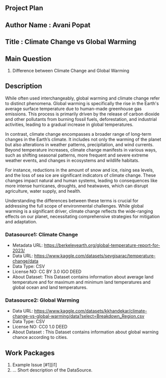 ## Project Plan
## Author Name : Avani Popat
## Title : Climate Change vs Global Warming

## Main Question

1) Difference between Climate Change and Global Warming 

## Description
While often used interchangeably, global warming and climate change refer to distinct phenomena. Global warming is specifically the rise in the Earth's average surface temperature due to human-made greenhouse gas emissions. This process is primarily driven by the release of carbon dioxide and other pollutants from burning fossil fuels, deforestation, and industrial activities, leading to a gradual increase in global temperatures.

In contrast, climate change encompasses a broader range of long-term changes in the Earth’s climate. It includes not only the warming of the planet but also alterations in weather patterns, precipitation, and wind currents. Beyond temperature increases, climate change manifests in various ways, such as shifting seasonal patterns, more frequent and severe extreme weather events, and changes in ecosystems and wildlife habitats.

For instance, reductions in the amount of snow and ice, rising sea levels, and the loss of sea ice are significant indicators of climate change. These changes impact natural and human systems, leading to consequences like more intense hurricanes, droughts, and heatwaves, which can disrupt agriculture, water supply, and health.

Understanding the differences between these terms is crucial for addressing the full scope of environmental challenges. While global warming is a significant driver, climate change reflects the wide-ranging effects on our planet, necessitating comprehensive strategies for mitigation and adaptation.


### Datasource1: Climate Change
* Metadata URL: https://berkeleyearth.org/global-temperature-report-for-2023/
* Data URL: https://www.kaggle.com/datasets/sevgisarac/temperature-change/data
* Data Type: CSV
* License NO: CC BY 3.0 IGO DEED
* About Dataset: This Dataset contains information about average land temperature and  for maximum and minimum land temperatures and global ocean and land temperatures.
### Datasource2: Global Warming

* Data URL: https://www.kaggle.com/datasets/kkhandekar/climate-change-vs-global-warming/data?select=Breakdown_Region.csv
* Data Type: CSV
* License NO: CC0 1.0 DEED
* About Dataset : This Dataset contains information about  global warning chance according to cities. 
## Work Packages


1. Example Issue [#1][i1]
2. ...
Short description of the DataSource.


